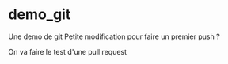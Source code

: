# demo_git
Une demo de git
Petite modification pour faire un premier push ?

On va faire le test d'une pull request
